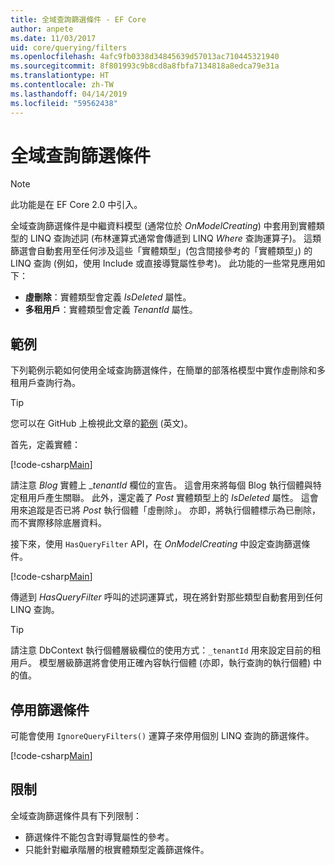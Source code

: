 ```yaml
---
title: 全域查詢篩選條件 - EF Core
author: anpete
ms.date: 11/03/2017
uid: core/querying/filters
ms.openlocfilehash: 4afc9fb0338d34845639d57013ac710445321940
ms.sourcegitcommit: 8f801993c9b8cd8a8fbfa7134818a8edca79e31a
ms.translationtype: HT
ms.contentlocale: zh-TW
ms.lasthandoff: 04/14/2019
ms.locfileid: "59562438"
---
```

# <a name="global-query-filters"></a>全域查詢篩選條件

> [!NOTE]
> 此功能是在 EF Core 2.0 中引入。

全域查詢篩選條件是中繼資料模型 (通常位於 *OnModelCreating*) 中套用到實體類型的 LINQ 查詢述詞 (布林運算式通常會傳遞到 LINQ *Where* 查詢運算子)。 這類篩選會自動套用至任何涉及這些「實體類型」(包含間接參考的「實體類型」) 的 LINQ 查詢 (例如，使用 Include 或直接導覽屬性參考)。 此功能的一些常見應用如下：

* **虛刪除**：實體類型會定義 *IsDeleted* 屬性。
* **多租用戶**：實體類型會定義 *TenantId* 屬性。

## <a name="example"></a>範例

下列範例示範如何使用全域查詢篩選條件，在簡單的部落格模型中實作虛刪除和多租用戶查詢行為。

> [!TIP]
> 您可以在 GitHub 上檢視此文章的[範例](https://github.com/aspnet/EntityFramework.Docs/tree/master/samples/core/QueryFilters) \(英文\)。

首先，定義實體：

[!code-csharp[Main](../../../samples/core/QueryFilters/Program.cs#Entities)]

請注意 _Blog_ 實體上 __tenantId_ 欄位的宣告。 這會用來將每個 Blog 執行個體與特定租用戶產生關聯。 此外，還定義了 _Post_ 實體類型上的 _IsDeleted_ 屬性。 這會用來追蹤是否已將 _Post_ 執行個體「虛刪除」。 亦即，將執行個體標示為已刪除，而不實際移除底層資料。

接下來，使用 ```HasQueryFilter``` API，在 _OnModelCreating_ 中設定查詢篩選條件。

[!code-csharp[Main](../../../samples/core/QueryFilters/Program.cs#Configuration)]

傳遞到 _HasQueryFilter_ 呼叫的述詞運算式，現在將針對那些類型自動套用到任何 LINQ 查詢。

> [!TIP]
> 請注意 DbContext 執行個體層級欄位的使用方式：```_tenantId``` 用來設定目前的租用戶。 模型層級篩選將會使用正確內容執行個體 (亦即，執行查詢的執行個體) 中的值。

## <a name="disabling-filters"></a>停用篩選條件

可能會使用 ```IgnoreQueryFilters()``` 運算子來停用個別 LINQ 查詢的篩選條件。

[!code-csharp[Main](../../../samples/core/QueryFilters/Program.cs#IgnoreFilters)]

## <a name="limitations"></a>限制

全域查詢篩選條件具有下列限制：

* 篩選條件不能包含對導覽屬性的參考。
* 只能針對繼承階層的根實體類型定義篩選條件。
